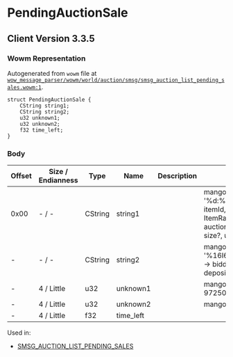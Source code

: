 # PendingAuctionSale

## Client Version 3.3.5

### Wowm Representation

Autogenerated from `wowm` file at [`wow_message_parser/wowm/world/auction/smsg/smsg_auction_list_pending_sales.wowm:1`](https://github.com/gtker/wow_messages/tree/main/wow_message_parser/wowm/world/auction/smsg/smsg_auction_list_pending_sales.wowm#L1).
```rust,ignore
struct PendingAuctionSale {
    CString string1;
    CString string2;
    u32 unknown1;
    u32 unknown2;
    f32 time_left;
}
```
### Body

| Offset | Size / Endianness | Type | Name | Description | Comment |
| ------ | ----------------- | ---- | ---- | ----------- | ------- |
| 0x00 | - / - | CString | string1 |  | mangostwo: string '%d:%d:%d:%d:%d' -> itemId, ItemRandomPropertyId, 2, auctionId, unk1 (stack size?, unused) |
| - | - / - | CString | string2 |  | mangostwo: string '%16I64X:%d:%d:%d:%d' -> bidderGuid, bid, buyout, deposit, auctionCut |
| - | 4 / Little | u32 | unknown1 |  | mangostwo sets to 97250. |
| - | 4 / Little | u32 | unknown2 |  | mangostwo sets to 68. |
| - | 4 / Little | f32 | time_left |  |  |


Used in:
* [SMSG_AUCTION_LIST_PENDING_SALES](smsg_auction_list_pending_sales.md)

